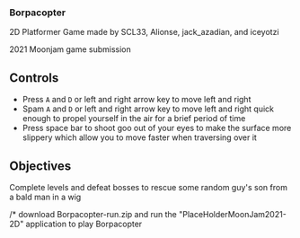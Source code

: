 ### Borpacopter ###

2D Platformer Game made by SCL33, Alionse, jack_azadian,  and iceyotzi

2021 Moonjam game submission

## Controls ##

- Press ```A``` and ```D``` or left and right arrow key to move left and right
- Spam ```A``` and ```D``` or left and right arrow key to move left and right quick enough to propel yourself in the air for a brief period of time
- Press space bar to shoot goo out of your eyes to make the surface more slippery which allow you to move faster when traversing over it

## Objectives ##

Complete levels and defeat bosses to rescue some random guy's son from a bald man in a wig


/* download Borpacopter-run.zip and run the "PlaceHolderMoonJam2021-2D" application to play Borpacopter
